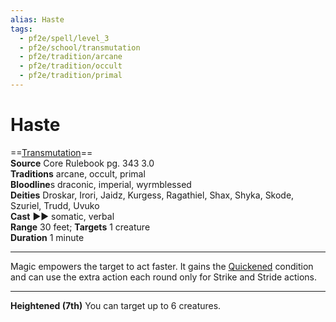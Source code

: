 ```yaml
---
alias: Haste
tags:
  - pf2e/spell/level_3
  - pf2e/school/transmutation
  - pf2e/tradition/arcane
  - pf2e/tradition/occult
  - pf2e/tradition/primal
---
```


# Haste

==[Transmutation](Transmutation.md)==  
__Source__ Core Rulebook pg. 343 3.0  
**Traditions** arcane, occult, primal  
**Bloodline**s draconic, imperial, wyrmblessed  
**Deities** Droskar, Irori, Jaidz, Kurgess, Ragathiel, Shax, Shyka, Skode, Szuriel, Trudd, Uvuko  
**Cast** ►► somatic, verbal  
**Range** 30 feet; **Targets** 1 creature  
**Duration** 1 minute

---

Magic empowers the target to act faster. It gains the [Quickened](Quickened.md) condition and can use the extra action each round only for Strike and Stride actions.

<hr>

**Heightened (7th)** You can target up to 6 creatures.
